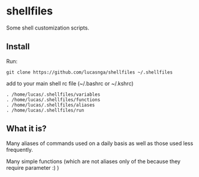 # shellfiles

Some shell customization scripts.

## Install

Run:
```shell
git clone https://github.com/lucasnga/shellfiles ~/.shellfiles
```

add to your main shell rc file (~/.bashrc or ~/.kshrc)

```shell
. /home/lucas/.shellfiles/variables
. /home/lucas/.shellfiles/functions
. /home/lucas/.shellfiles/aliases
. /home/lucas/.shellfiles/run
```

## What it is?

Many aliases of commands used on a daily basis as well as those used less frequently.

Many simple functions (which are not aliases only of the because they require parameter :) )
